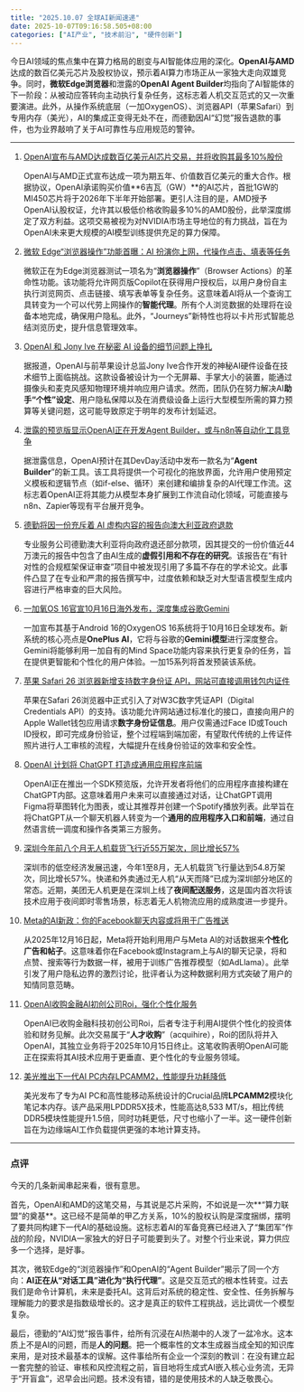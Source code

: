 ```yaml
---
title: "2025.10.07 全球AI新闻速递"
date: 2025-10-07T09:16:58.505+08:00
categories: ["AI产业", "技术前沿", "硬件创新"]
---
```


今日AI领域的焦点集中在算力格局的剧变与AI智能体应用的深化。**OpenAI与AMD**达成的数百亿美元芯片及股权协议，预示着AI算力市场正从一家独大走向双雄竞争。同时，**微软Edge浏览器**和泄露的**OpenAI Agent Builder**均指向了AI智能体的下一阶段：从被动应答转向主动执行复杂任务，这标志着人机交互范式的又一次重要演进。此外，从操作系统底层（一加OxygenOS）、浏览器API（苹果Safari）到专用内存（美光），AI的集成正变得无处不在，而德勤因AI“幻觉”报告退款的事件，也为业界敲响了关于AI可靠性与应用规范的警钟。

---

1.  [OpenAI宣布与AMD达成数百亿美元AI芯片交易，并将收购其最多10%股份](https://www.ithome.com/0/887/760.htm)

    OpenAI与AMD正式宣布达成一项为期五年、价值数百亿美元的重大合作。根据协议，OpenAI承诺购买价值**6吉瓦（GW）**的AI芯片，首批1GW的MI450芯片将于2026年下半年开始部署。更引人注目的是，AMD授予OpenAI认股权证，允许其以极低价格收购最多10%的AMD股份，此举深度绑定了双方利益。这项交易被视为对NVIDIA市场主导地位的有力挑战，旨在为OpenAI未来更大规模的AI模型训练提供充足的算力保障。

2.  [微软 Edge“浏览器操作”功能首曝：AI 扮演你上网，代操作点击、填表等任务](https://www.ithome.com/0/887/803.htm)

    微软正在为Edge浏览器测试一项名为“**浏览器操作**”（Browser Actions）的革命性功能。该功能将允许网页版Copilot在获得用户授权后，以用户身份自主执行浏览网页、点击链接、填写表单等复杂任务。这意味着AI将从一个查询工具转变为一个可以代劳上网操作的**智能代理**。所有个人浏览数据的处理将在设备本地完成，确保用户隐私。此外，“Journeys”新特性也将以卡片形式智能总结浏览历史，提升信息管理效率。

3.  [OpenAI 和 Jony Ive 在秘密 AI 设备的细节问题上挣扎](https://arstechnica.com/ai/2025/10/openai-jony-ive-struggle-with-technical-details-on-secretive-new-ai-gadget/)

    据报道，OpenAI与前苹果设计总监Jony Ive合作开发的神秘AI硬件设备在技术细节上面临挑战。这款设备被设计为一个无屏幕、手掌大小的装置，能通过摄像头和麦克风感知物理环境并响应用户请求。然而，团队仍在努力解决AI**助手“个性”设定**、用户隐私保障以及在消费级设备上运行大型模型所需的算力预算等关键问题，这可能导致原定于明年的发布计划延迟。

4.  [泄露的预览版显示OpenAI正在开发Agent Builder，或与n8n等自动化工具竞争](https://analyticsindiamag.com/ai-news-updates/leaked-preview-shows-openais-agent-builder-a-potential-n8n-rival/)

    据泄露信息，OpenAI预计在其DevDay活动中发布一款名为“**Agent Builder**”的新工具。该工具将提供一个可视化的拖放界面，允许用户使用预定义模板和逻辑节点（如if-else、循环）来创建和编排复杂的AI代理工作流。这标志着OpenAI正将其能力从模型本身扩展到工作流自动化领域，可能直接与n8n、Zapier等现有平台展开竞争。

5.  [德勤将因一份充斥着 AI 虚构内容的报告向澳大利亚政府退款](https://arstechnica.com/ai/2025/10/deloitte-will-refund-australian-government-for-ai-hallucination-filled-report/)

    专业服务公司德勤澳大利亚将向政府退还部分款项，因其提交的一份价值近44万澳元的报告中包含了由AI生成的**虚假引用和不存在的研究**。该报告在“有针对性的合规框架保证审查”项目中被发现引用了多篇不存在的学术论文。此事件凸显了在专业和严肃的报告撰写中，过度依赖和缺乏对大型语言模型生成内容进行严格审查的巨大风险。

6.  [一加氧OS 16官宣10月16日海外发布，深度集成谷歌Gemini](https://www.ithome.com/0/887/769.htm)

    一加宣布其基于Android 16的OxygenOS 16系统将于10月16日全球发布。新系统的核心亮点是**OnePlus AI**，它将与谷歌的**Gemini模型**进行深度整合。Gemini将能够利用一加自有的Mind Space功能内容来执行更复杂的任务，旨在提供更智能和个性化的用户体验。一加15系列将首发预装该系统。

7.  [苹果 Safari 26 浏览器新增支持数字身份证 API，网站可直接调用钱包内证件](https://www.ithome.com/0/887/809.htm)

    苹果在Safari 26浏览器中正式引入了对W3C数字凭证API（Digital Credentials API）的支持。该功能允许网站通过标准化的接口，直接向用户的Apple Wallet钱包应用请求**数字身份证信息**。用户仅需通过Face ID或Touch ID授权，即可完成身份验证，整个过程端到端加密，有望取代传统的上传证件照片进行人工审核的流程，大幅提升在线身份验证的效率和安全性。

8.  [OpenAI 计划将 ChatGPT 打造成通用应用程序前端](https://arstechnica.com/ai/2025/10/openai-wants-to-make-chatgpt-into-a-universal-app-frontend/)

    OpenAI正在推出一个SDK预览版，允许开发者将他们的应用程序直接构建在ChatGPT内部。这意味着用户未来可以直接通过对话，让ChatGPT调用Figma将草图转化为图表，或让其推荐并创建一个Spotify播放列表。此举旨在将ChatGPT从一个聊天机器人转变为一个**通用的应用程序入口和前端**，通过自然语言统一调度和操作各类第三方服务。

9.  [深圳今年前八个月无人机载货飞行近55万架次，同比增长57%](https://www.ithome.com/0/887/807.htm)

    深圳市的低空经济发展迅速，今年1至8月，无人机载货飞行量达到54.8万架次，同比增长57%。快递和外卖通过无人机“从天而降”已成为深圳部分地区的常态。近期，美团无人机更是在深圳上线了**夜间配送服务**，这是国内首次将该技术应用于夜间即时零售场景，标志着无人机物流应用的成熟度进一步提升。

10. [Meta的AI新政：你的Facebook聊天内容或将用于广告推送](https://ai2people.com/your-facebook-chats-could-soon-turn-into-ads-metas-ai-push-has-arrived/)

    从2025年12月16日起，Meta将开始利用用户与Meta AI的对话数据来**个性化广告和帖子**。这意味着你在Facebook或Instagram上与AI的聊天记录，将和点赞、搜索等行为数据一样，被用于训练广告推荐模型（如AdLlama）。此举引发了用户隐私边界的激烈讨论，批评者认为这种数据利用方式突破了用户的知情同意范畴。

11. [OpenAI收购金融AI初创公司Roi，强化个性化服务](https://analyticsindiamag.com/ai-news-updates/openai-acquires-financial-ai-startup-roi-to-personalise-investing/)

    OpenAI已收购金融科技初创公司Roi，后者专注于利用AI提供个性化的投资体验和财务见解。此次交易属于“**人才收购**”（acquihire），Roi的团队将并入OpenAI，其独立业务将于2025年10月15日终止。这笔收购表明OpenAI可能正在探索将其AI技术应用于更垂直、更个性化的专业服务领域。

12. [美光推出下一代AI PC内存LPCAMM2，性能提升功耗降低](https://analyticsindiamag.com/ai-news-updates/micron-brings-the-next-evolution-of-ai-pc-memory/)

    美光发布了专为AI PC和高性能移动系统设计的Crucial品牌**LPCAMM2**模块化笔记本内存。该产品采用LPDDR5X技术，性能高达8,533 MT/s，相比传统DDR5模块性能提升1.5倍，同时功耗更低，尺寸也缩小了一半。这一硬件创新旨在为边缘端AI工作负载提供更强的本地计算支持。

---

### **点评**

今天的几条新闻串起来看，很有意思。

首先，OpenAI和AMD的这笔交易，与其说是芯片采购，不如说是一次**“算力联盟”的奠基**。这已经不是简单的甲乙方关系，10%的股权认购是深度捆绑，摆明了要共同构建下一代AI的基础设施。这标志着AI的军备竞赛已经进入了“集团军”作战的阶段，NVIDIA一家独大的好日子可能要到头了。对整个行业来说，算力供应多一个选择，是好事。

其次，微软Edge的“浏览器操作”和OpenAI的“Agent Builder”揭示了同一个方向：**AI正在从“对话工具”进化为“执行代理”**。这是交互范式的根本性转变。过去我们是命令计算机，未来是委托AI。这背后对系统的稳定性、安全性、任务拆解与理解能力的要求是指数级增长的。这才是真正的软件工程挑战，远比调优一个模型复杂。

最后，德勤的“AI幻觉”报告事件，给所有沉浸在AI热潮中的人泼了一盆冷水。这本质上不是AI的问题，而是**人的问题**。把一个概率性的文本生成器当成全知的知识库来用，是对技术最基本的误解。这件事给所有企业一个深刻的教训：在没有建立起一套完整的验证、审核和风控流程之前，盲目地将生成式AI嵌入核心业务流，无异于“开盲盒”，迟早会出问题。技术没有错，错的是使用技术的人缺乏敬畏心。